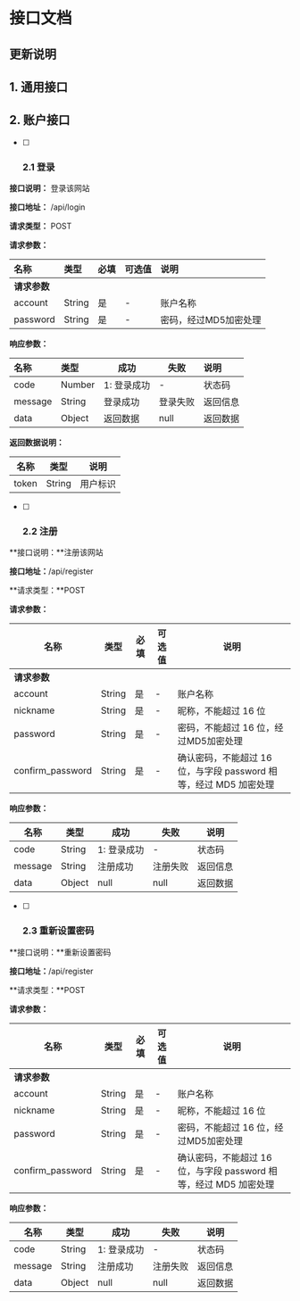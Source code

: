 # 接口文档

## 更新说明

## 1. 通用接口

## 2. 账户接口

- [ ] ### 2.1 登录

**接口说明：** 登录该网站

**接口地址：** /api/login

**请求类型：** POST

**请求参数：**

| 名称       | 类型     | 必填   | 可选值  | 说明           |
| :------- | :----- | :--- | :--- | :----------- |
| **请求参数** |        |      |      |              |
| account  | String | 是    | -    | 账户名称         |
| password | String | 是    | -    | 密码，经过MD5加密处理 |

**响应参数：**

| 名称      | 类型     | 成功      | 失败   | 说明   |
| :------ | :----- | ------- | ---- | :--- |
| code    | Number | 1: 登录成功 | -    | 状态码  |
| message | String | 登录成功    | 登录失败 | 返回信息 |
| data    | Object | 返回数据    | null | 返回数据 |

**返回数据说明：**

| 名称    | 类型     | 说明   |
| ----- | ------ | ---- |
| token | String | 用户标识 |

- [ ] ### 2.2 注册

**接口说明：**注册该网站

**接口地址：**/api/register

**请求类型：**POST

**请求参数：**

| 名称               | 类型     | 必填   | 可选值  | 说明                                       |
| ---------------- | ------ | ---- | ---- | ---------------------------------------- |
| **请求参数**         |        |      |      |                                          |
| account          | String | 是    | -    | 账户名称                                     |
| nickname         | String | 是    | -    | 昵称，不能超过 16 位                             |
| password         | String | 是    | -    | 密码，不能超过 16 位，经过MD5加密处理                   |
| confirm_password | String | 是    | -    | 确认密码，不能超过 16 位，与字段 password 相等，经过 MD5 加密处理 |

**响应参数：**

| 名称      | 类型     | 成功      | 失败   | 说明   |
| ------- | ------ | ------- | ---- | ---- |
| code    | String | 1: 登录成功 | -    | 状态码  |
| message | String | 注册成功    | 注册失败 | 返回信息 |
| data    | Object | null    | null | 返回数据 |

- [ ] ### 2.3 重新设置密码

**接口说明：**重新设置密码

**接口地址：**/api/register

**请求类型：**POST

**请求参数：**

| 名称               | 类型     | 必填   | 可选值  | 说明                                       |
| ---------------- | ------ | ---- | ---- | ---------------------------------------- |
| **请求参数**         |        |      |      |                                          |
| account          | String | 是    | -    | 账户名称                                     |
| nickname         | String | 是    | -    | 昵称，不能超过 16 位                             |
| password         | String | 是    | -    | 密码，不能超过 16 位，经过MD5加密处理                   |
| confirm_password | String | 是    | -    | 确认密码，不能超过 16 位，与字段 password 相等，经过 MD5 加密处理 |

**响应参数：**

| 名称      | 类型     | 成功      | 失败   | 说明   |
| ------- | ------ | ------- | ---- | ---- |
| code    | String | 1: 登录成功 | -    | 状态码  |
| message | String | 注册成功    | 注册失败 | 返回信息 |
| data    | Object | null    | null | 返回数据 |